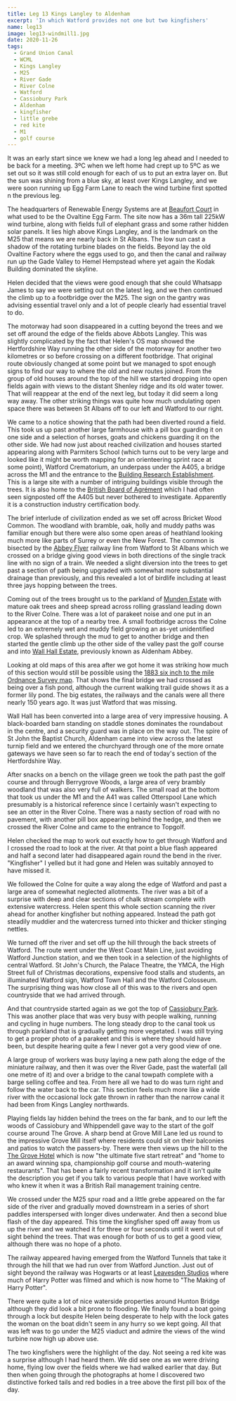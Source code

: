 ```yaml
---
title: Leg 13 Kings Langley to Aldenham
excerpt: 'In which Watford provides not one but two kingfishers'
name: leg13
image: leg13-windmill1.jpg
date: 2020-11-26
tags:
  - Grand Union Canal
  - WCML
  - Kings Langley
  - M25
  - River Gade
  - River Colne
  - Watford
  - Cassiobury Park
  - Aldenham
  - kingfisher
  - little grebe
  - red kite
  - M1
  - golf course
---
```


It was an early start since we knew we had a long leg ahead and I needed to be back for a meeting. 3ºC when we left home had crept up to 5ºC as we set out so it was still cold enough for each of us to put an extra layer on. But the sun was shining from a blue sky, at least over Kings Langley, and we were soon running up Egg Farm Lane to reach the wind turbine first spotted n the previous leg.

The headquarters of Renewable Energy Systems are at [Beaufort Court](http://www.beaufortcourt.com/) in what used to be the Ovaltine Egg Farm. The site now has a 36m tall 225kW wind turbine, along with fields full of elephant grass and some rather hidden solar panels. It lies high above Kings Langley, and is the landmark on the M25 that means we are nearly back in St Albans. The low sun cast a shadow of the rotating turbine blades on the fields. Beyond lay the old Ovaltine Factory where the eggs used to go, and then the canal and railway run up the Gade Valley to Hemel Hempstead where yet again the Kodak Building dominated the skyline.

Helen decided that the views were good enough that she could Whatsapp James to say we were setting out on the latest leg, and we then continued the climb up to a footbridge over the M25. The sign on the gantry was advising essential travel only and a lot of people clearly had essential travel to do.

The motorway had soon disappeared in a cutting beyond the trees and we set off around the edge of the fields above Abbots Langley. This was slightly complicated by the fact that Helen's OS map showed the Hertfordshire Way running the other side of the motorway for another two kilometres or so before crossing on a different footbridge. That original route obviously changed at some point but we managed to spot enough signs to find our way to where the old and new routes joined. From the group of old houses around the top of the hill we started dropping into open fields again with views to the distant Shenley ridge and its old water tower. That will reappear at the end of the next leg, but today it did seem a long way away. The other striking things was quite how much undulating open space there was between St Albans off to our left and Watford to our right.

We came to a notice showing that the path had been diverted round a field. This took us up past another large farmhouse with a pill box guarding it on one side and a selection of horses, goats and chickens guarding it on the other side. We had now just about reached civilization and houses started appearing along with Parmiters School (which turns out to be very large and looked like it might be worth mapping for an orienteering sprint race at some point), Watford Crematorium, an underpass under the A405, a bridge across the M1 and the entrance to the [Building Research Establishment](https://www.bregroup.com/). This is a large site with a number of intriguing buildings visible through the trees. It is also home to the [British Board of Agrément](https://www.bbacerts.co.uk/) which I had often seen signposted off the A405 but never bothered to investigate. Apparently it is a construction industry certification body.

The brief interlude of civilization ended as we set off across Bricket Wood Common. The woodland with bramble, oak, holly and muddy paths was familiar enough but there were also some open areas of heathland looking much more like parts of Surrey or even the New Forest. The common is bisected by the [Abbey Flyer](https://abbeyline.org.uk/) railway line from Watford to St Albans which we crossed on a bridge giving good views in both directions of the single track line with no sign of a train. We needed a slight diversion into the trees to get past a section of path being upgraded with somewhat more substantial drainage than previously, and this revealed a lot of birdlife including at least three jays hopping between the trees.

Coming out of the trees brought us to the parkland of [Munden Estate](https://www.munden.co.uk/) with mature oak trees and sheep spread across rolling grassland leading down to the River Colne. There was a lot of parakeet noise and one put in an appearance at the top of a nearby tree. A small footbridge across the Colne led to an extremely wet and muddy field growing an as-yet unidentified crop. We splashed through the mud to get to another bridge and then started the gentle climb up the other side of the valley past the golf course and into [Wall Hall Estate](https://www.hertfordshire.gov.uk/media-library/documents/environment-and-planning/countryside-management-service-%E2%80%93-places-to-visit/places-to-visit/wall-hall-estate-leaflet.pdf), previously known as Aldenham Abbey.

Looking at old maps of this area after we got home it was striking how much of this section would still be possible using the [1883 six inch to the mile Ordnance Survey map](https://maps.nls.uk/view/102343358#zoom=6&lat=4124&lon=9311&layers=BT). That shows the final bridge we had crossed as being over a fish pond, although the current walking trail guide shows it as a former lily pond. The big estates, the railways and the canals were all there nearly 150 years ago. It was just Watford that was missing.

Wall Hall has been converted into a large area of very impressive housing. A black-boarded barn standing on staddle stones dominates the roundabout in the centre, and a security guard was in place on the way out. The spire of St John the Baptist Church, Aldenham came into view across the latest turnip field and we entered the churchyard through one of the more ornate gateways we have seen so far to reach the end of today's section of the Hertfordshire Way.

After snacks on a bench on the village green we took the path past the golf course and through Berrygrove Woods, a large area of very brambly woodland that was also very full of walkers. The small road at the bottom that took us under the M1 and the A41 was called Otterspool Lane which presumably is a historical reference since I certainly wasn't expecting to see an otter in the River Colne. There was a nasty section of road with no pavement, with another pill box appearing behind the hedge, and then we crossed the River Colne and came to the entrance to Topgolf.

Helen checked the map to work out exactly how to get through Watford and I crossed the road to look at the river. At that point a blue flash appeared and half a second later had disappeared again round the bend in the river. "Kingfisher" I yelled but it had gone and Helen was suitably annoyed to have missed it.

We followed the Colne for quite a way along the edge of Watford and past a large area of somewhat neglected allotments. The river was a bit of a surprise with deep and clear sections of chalk stream complete with extensive watercress. Helen spent this whole section scanning the river ahead for another kingfisher but nothing appeared. Instead the path got steadily muddier and the watercress turned into thicker and thicker stinging nettles.

We turned off the river and set off up the hill through the back streets of Watford. The route went under the West Coast Main Line, just avoiding Watford Junction station, and we then took in a selection of the highlights of central Watford. St John's Church, the Palace Theatre, the YMCA, the High Street full of Christmas decorations, expensive food stalls and students, an illuminated Watford sign, Watford Town Hall and the Watford Colosseum. The surprising thing was how close all of this was to the rivers and open countryside that we had arrived through.

And that countryside started again as we got the top of [Cassiobury Park](https://www.happyherts.routegadget.co.uk/rg2/#294). This was another place that was very busy with people walking, running and cycling in huge numbers. The long steady drop to the canal took us through parkland that is gradually getting more vegetated. I was still trying to get a proper photo of a parakeet and this is where they should have been, but despite hearing quite a few I never got a very good view of one.

A large group of workers was busy laying a new path along the edge of the miniature railway, and then it was over the River Gade, past the waterfall (all one metre of it) and over a bridge to the canal towpath complete with a barge selling coffee and tea. From here all we had to do was turn right and follow the water back to the car. This section feels much more like a wide river with the occasional lock gate thrown in rather than the narrow canal it had been from Kings Langley northwards.

Playing fields lay hidden behind the trees on the far bank, and to our left the woods of Cassiobury and Whippendell gave way to the start of the golf course around The Grove. A sharp bend at Grove Mill Lane led us round to the impressive Grove Mill itself where residents could sit on their balconies and patios to watch the passers-by. There were then views up the hill to the [The Grove Hotel](https://www.thegrove.co.uk/) which is now "the ultimate five start retreat" and "home to an award winning spa, championship golf course and mouth-watering restaurants". That has been a fairly recent transformation and it isn't quite the description you get if you talk to various people that I have worked with who knew it when it was a British Rail management training centre.

We crossed under the M25 spur road and a little grebe appeared on the far side of the river and gradually moved downstream in a series of short paddles interspersed with longer dives underwater. And then a second blue flash of the day appeared. This time the kingfisher sped off away from us up the river and we watched it for three or four seconds until it went out of sight behind the trees. That was enough for both of us to get a good view, although there was no hope of a photo.

The railway appeared having emerged from the Watford Tunnels that take it through the hill that we had run over from Watford Junction. Just out of sight beyond the railway was Hogwarts or at least [Leavesden Studios](https://en.wikipedia.org/wiki/Warner_Bros._Studios,_Leavesden) where much of Harry Potter was filmed and which is now home to "The Making of Harry Potter".

There were quite a lot of nice waterside properties around Hunton Bridge although they did look a bit prone to flooding. We finally found a boat going through a lock but despite Helen being desperate to help with the lock gates the woman on the boat didn't seem in any hurry so we kept going.
All that was left was to go under the M25 viaduct and admire the views of the wind turbine now high up above use.

The two kingfishers were the highlight of the day. Not seeing a red kite was a surprise although I had heard them. We did see one as we were driving home, flying low over the fields where we had walked earlier that day. But then when going through the photographs at home I discovered two distinctive forked tails and red bodies in a tree above the first pill box of the day.
